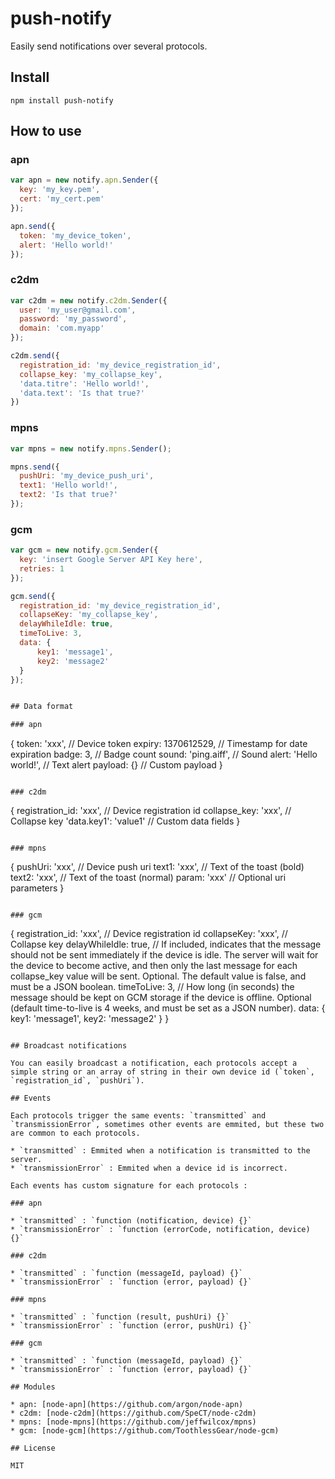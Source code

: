 # push-notify

Easily send notifications over several protocols.

## Install

```
npm install push-notify
```

## How to use

### apn

```javascript
var apn = new notify.apn.Sender({
  key: 'my_key.pem',
  cert: 'my_cert.pem'
});

apn.send({
  token: 'my_device_token',
  alert: 'Hello world!'
});
```

### c2dm

```javascript
var c2dm = new notify.c2dm.Sender({
  user: 'my_user@gmail.com',
  password: 'my_password',
  domain: 'com.myapp'
});

c2dm.send({
  registration_id: 'my_device_registration_id',
  collapse_key: 'my_collapse_key',
  'data.titre': 'Hello world!',
  'data.text': 'Is that true?'
})

```

### mpns

```javascript
var mpns = new notify.mpns.Sender();

mpns.send({
  pushUri: 'my_device_push_uri',
  text1: 'Hello world!',
  text2: 'Is that true?'
});
```

### gcm

```javascript
var gcm = new notify.gcm.Sender({
  key: 'insert Google Server API Key here',
  retries: 1 
});

gcm.send({
  registration_id: 'my_device_registration_id',
  collapseKey: 'my_collapse_key',
  delayWhileIdle: true,
  timeToLive: 3,
  data: {
      key1: 'message1',
      key2: 'message2'
  }
});


## Data format

### apn

```
{
  token: 'xxx', // Device token
  expiry: 1370612529, // Timestamp for date expiration
  badge: 3, // Badge count
  sound: 'ping.aiff', // Sound
  alert: 'Hello world!', // Text alert
  payload: {} // Custom payload
}
```

### c2dm

```
{
  registration_id: 'xxx', // Device registration id
  collapse_key: 'xxx', // Collapse key
  'data.key1': 'value1' // Custom data fields
}
```

### mpns

```
{
  pushUri: 'xxx', // Device push uri
  text1: 'xxx', // Text of the toast (bold)
  text2: 'xxx', // Text of the toast (normal)
  param: 'xxx' // Optional uri parameters
}
```

### gcm

```
{
  registration_id: 'xxx', // Device registration id
  collapseKey: 'xxx', // Collapse key
  delayWhileIdle: true, // If included, indicates that the message should not be sent immediately if the device is idle. The server will wait for the device to become active, and then only the last message for each collapse_key value will be sent. Optional. The default value is false, and must be a JSON boolean.
  timeToLive: 3, // How long (in seconds) the message should be kept on GCM storage if the device is offline. Optional (default time-to-live is 4 weeks, and must be set as a JSON number).
  data: {
      key1: 'message1',
      key2: 'message2'
  }
}
```

## Broadcast notifications

You can easily broadcast a notification, each protocols accept a simple string or an array of string in their own device id (`token`, `registration_id`, `pushUri`).

## Events

Each protocols trigger the same events: `transmitted` and `transmissionError`, sometimes other events are emmited, but these two are common to each protocols.

* `transmitted` : Emmited when a notification is transmitted to the server.
* `transmissionError` : Emmited when a device id is incorrect.

Each events has custom signature for each protocols :

### apn

* `transmitted` : `function (notification, device) {}`
* `transmissionError` : `function (errorCode, notification, device) {}`

### c2dm

* `transmitted` : `function (messageId, payload) {}`
* `transmissionError` : `function (error, payload) {}`

### mpns

* `transmitted` : `function (result, pushUri) {}`
* `transmissionError` : `function (error, pushUri) {}`

### gcm

* `transmitted` : `function (messageId, payload) {}`
* `transmissionError` : `function (error, payload) {}`

## Modules

* apn: [node-apn](https://github.com/argon/node-apn)
* c2dm: [node-c2dm](https://github.com/SpeCT/node-c2dm)
* mpns: [node-mpns](https://github.com/jeffwilcox/mpns)
* gcm: [node-gcm](https://github.com/ToothlessGear/node-gcm)

## License

MIT



